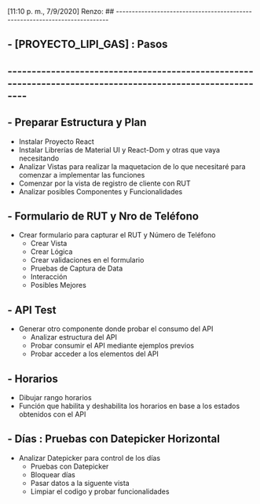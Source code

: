 [11:10 p. m., 7/9/2020] Renzo: ## ---------------------------------------------------------------------------
## - [PROYECTO_LIPI_GAS] : Pasos
## ----------------------------------------------------------------------------------------------------------

## - Preparar Estructura y Plan
- Instalar  Proyecto React
- Instalar Librerías de Material UI y React-Dom y otras que vaya necesitando
- Analizar Vistas  para realizar la maquetacion de lo que necesitaré para comenzar a implementar las funciones
- Comenzar por la vista de registro de cliente con RUT 
- Analizar posibles Componentes y Funcionalidades

## - Formulario de RUT y Nro de Teléfono
- Crear formulario para capturar el RUT y Número de Teléfono
  - Crear Vista
  - Crear Lógica
  - Crear validaciones en el formulario
  - Pruebas de Captura de Data
  - Interacción
  - Posibles Mejores

## - API Test
- Generar otro componente donde probar el consumo del API
  - Analizar estructura del API
  - Probar consumir el API mediante ejemplos previos
  - Probar acceder a los elementos del API

## - Horarios
- Dibujar rango horarios
- Función que habilita y deshabilita los horarios en base a los estados obtenidos con el API

## - Días : Pruebas con Datepicker Horizontal
- Analizar Datepicker para control de los días
  - Pruebas con Datepicker
  - Bloquear días
  - Pasar datos a la siguente vista
  - Limpiar el codigo y probar funcionalidades